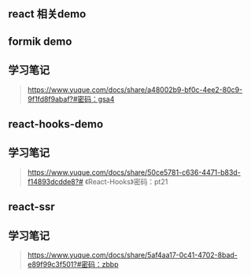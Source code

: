 ## react 相关demo

## formik demo
## 学习笔记
> https://www.yuque.com/docs/share/a48002b9-bf0c-4ee2-80c9-9f1fd8f9abaf?#密码：gsa4

## react-hooks-demo
## 学习笔记
> https://www.yuque.com/docs/share/50ce5781-c636-4471-b83d-f14893dcdde8?# 《React-Hooks》密码：pt21

## react-ssr
## 学习笔记
> https://www.yuque.com/docs/share/5af4aa17-0c41-4702-8bad-e89f99c3f501?#密码：zbbp